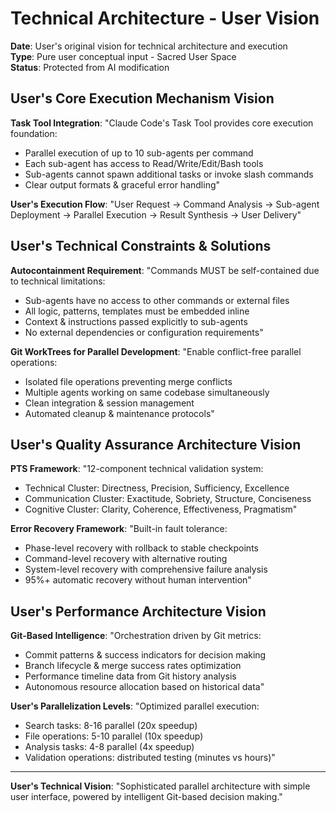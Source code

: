 # Technical Architecture - User Vision

**Date**: User's original vision for technical architecture and execution  
**Type**: Pure user conceptual input - Sacred User Space  
**Status**: Protected from AI modification

## User's Core Execution Mechanism Vision

**Task Tool Integration**: "Claude Code's Task Tool provides core execution foundation:
- Parallel execution of up to 10 sub-agents per command
- Each sub-agent has access to Read/Write/Edit/Bash tools  
- Sub-agents cannot spawn additional tasks or invoke slash commands
- Clear output formats & graceful error handling"

**User's Execution Flow**: "User Request → Command Analysis → Sub-agent Deployment → Parallel Execution → Result Synthesis → User Delivery"

## User's Technical Constraints & Solutions

**Autocontainment Requirement**: "Commands MUST be self-contained due to technical limitations:
- Sub-agents have no access to other commands or external files
- All logic, patterns, templates must be embedded inline
- Context & instructions passed explicitly to sub-agents
- No external dependencies or configuration requirements"

**Git WorkTrees for Parallel Development**: "Enable conflict-free parallel operations:
- Isolated file operations preventing merge conflicts
- Multiple agents working on same codebase simultaneously  
- Clean integration & session management
- Automated cleanup & maintenance protocols"

## User's Quality Assurance Architecture Vision

**PTS Framework**: "12-component technical validation system:
- Technical Cluster: Directness, Precision, Sufficiency, Excellence
- Communication Cluster: Exactitude, Sobriety, Structure, Conciseness
- Cognitive Cluster: Clarity, Coherence, Effectiveness, Pragmatism"

**Error Recovery Framework**: "Built-in fault tolerance:
- Phase-level recovery with rollback to stable checkpoints
- Command-level recovery with alternative routing
- System-level recovery with comprehensive failure analysis
- 95%+ automatic recovery without human intervention"

## User's Performance Architecture Vision

**Git-Based Intelligence**: "Orchestration driven by Git metrics:
- Commit patterns & success indicators for decision making
- Branch lifecycle & merge success rates optimization
- Performance timeline data from Git history analysis
- Autonomous resource allocation based on historical data"

**User's Parallelization Levels**: "Optimized parallel execution:
- Search tasks: 8-16 parallel (20x speedup)
- File operations: 5-10 parallel (10x speedup)  
- Analysis tasks: 4-8 parallel (4x speedup)
- Validation operations: distributed testing (minutes vs hours)"

---

**User's Technical Vision**: "Sophisticated parallel architecture with simple user interface, powered by intelligent Git-based decision making."